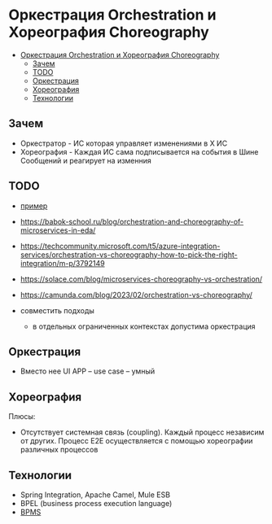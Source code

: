 # Оркестрация Orchestration и Хореография Choreography

- [Оркестрация Orchestration и Хореография Choreography](#оркестрация-orchestration-и-хореография-choreography)
	- [Зачем](#зачем)
	- [TODO](#todo)
	- [Оркестрация](#оркестрация)
	- [Хореография](#хореография)
	- [Технологии](#технологии)

## Зачем

- Оркестратор - ИС которая управляет изменениями в Х ИС
- Хореография - Каждая ИС сама подписывается на события в Шине Сообщений и реагирует на изменния

## TODO

- [пример](https://learn.microsoft.com/ru-ru/azure/architecture/patterns/choreography#example)
- https://babok-school.ru/blog/orchestration-and-choreography-of-microservices-in-eda/
- https://techcommunity.microsoft.com/t5/azure-integration-services/orchestration-vs-choreography-how-to-pick-the-right-integration/m-p/3792149
- https://solace.com/blog/microservices-choreography-vs-orchestration/
- https://camunda.com/blog/2023/02/orchestration-vs-choreography/

- совместить подходы
	- в отдельных ограниченных контекстах допустима оркестрация

## Оркестрация

- Вместо нее UI APP – use case – умный

## Хореография

Плюсы:

- Отсутствует системная связь (coupling). Каждый процесс независим от других. Процесс E2E осуществляется с помощью хореографии различных процессов

## Технологии

- Spring Integration, Apache Camel, Mule ESB
- BPEL (business process execution language)
- [BPMS](../../system.class/bpms.md)
